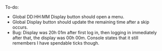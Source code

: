To-do:
- Global DD:HH:MM Display button should open a menu.
- Global Display button should update the remaining time after a skip occurs.
- Bug: Display was 20h 01m after first log in, then logging in immediately after that, the display was 00h 00m. Console states that it still remembers I have spendable ticks though.